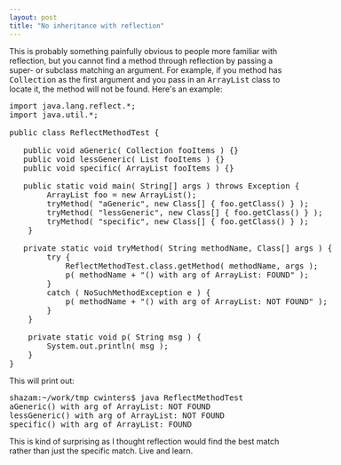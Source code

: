 ```yaml
---
layout: post
title: "No inheritance with reflection"
---
```




<p>This is probably something painfully obvious to people more familiar with reflection, but you cannot find a method through reflection by passing a super- or subclass matching  an argument. For example, if you method has <tt>Collection</tt> as the first argument and you pass in an <tt>ArrayList</tt> class to locate it, the method will not be found. Here's an example:</p>

<pre class="sourceCode">
import java.lang.reflect.*;
import java.util.*;
   
public class ReflectMethodTest {
   
   public void aGeneric( Collection fooItems ) {}
   public void lessGeneric( List fooItems ) {}
   public void specific( ArrayList fooItems ) {}
   
   public static void main( String[] args ) throws Exception {
        ArrayList foo = new ArrayList();
        tryMethod( "aGeneric", new Class[] { foo.getClass() } );
        tryMethod( "lessGeneric", new Class[] { foo.getClass() } );
        tryMethod( "specific", new Class[] { foo.getClass() } );
    }
   
   private static void tryMethod( String methodName, Class[] args ) {
        try {
            ReflectMethodTest.class.getMethod( methodName, args );
            p( methodName + "() with arg of ArrayList: FOUND" );
        }
        catch ( NoSuchMethodException e ) {
            p( methodName + "() with arg of ArrayList: NOT FOUND" );
        }
    }
   
    private static void p( String msg ) {
        System.out.println( msg );
    }
}
</pre>
<p>This will print out:</p>
<pre class="sourceCode">
shazam:~/work/tmp cwinters$ java ReflectMethodTest 
aGeneric() with arg of ArrayList: NOT FOUND
lessGeneric() with arg of ArrayList: NOT FOUND
specific() with arg of ArrayList: FOUND
</pre>
<p>This is kind of surprising as I thought reflection would find the best match rather than just the specific match. Live and learn.</p>


